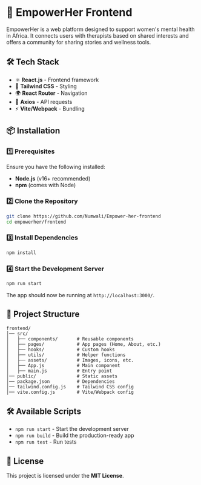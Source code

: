 # 🚀 EmpowerHer Frontend

EmpowerHer is a web platform designed to support women's mental health in Africa. It connects users with therapists based on shared interests and offers a community for sharing stories and wellness tools.

## 🛠 Tech Stack

- ⚛ **React.js** - Frontend framework
- 🎨 **Tailwind CSS** - Styling
- 🌍 **React Router** - Navigation
- 🔗 **Axios** - API requests
- ⚡ **Vite/Webpack** - Bundling

## 📦 Installation

### 1️⃣ Prerequisites
Ensure you have the following installed:

- **Node.js** (v16+ recommended)
- **npm** (comes with Node)

### 2️⃣ Clone the Repository

```sh
git clone https://github.com/Numwali/Empower-her-frontend
cd empowerher/frontend
```

### 3️⃣ Install Dependencies

```sh
npm install
```

### 4️⃣ Start the Development Server

```sh
npm run start
```

The app should now be running at `http://localhost:3000/`.

## 📁 Project Structure

```
frontend/
│── src/
│   ├── components/       # Reusable components
│   ├── pages/            # App pages (Home, About, etc.)
│   ├── hooks/            # Custom hooks
│   ├── utils/            # Helper functions
│   ├── assets/           # Images, icons, etc.
│   ├── App.js            # Main component
│   ├── main.js           # Entry point
│── public/               # Static assets
│── package.json          # Dependencies
│── tailwind.config.js    # Tailwind CSS config
│── vite.config.js        # Vite/Webpack config
```

## 🛠 Available Scripts

- `npm run start` - Start the development server
- `npm run build` - Build the production-ready app
- `npm run test` - Run tests

## 📜 License

This project is licensed under the **MIT License**.

